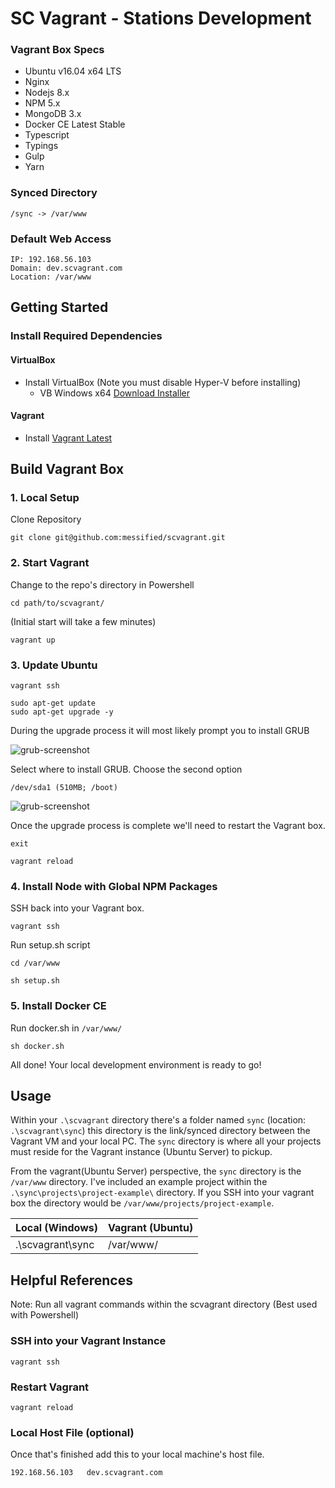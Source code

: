 SC Vagrant - Stations Development
=================================

### Vagrant Box Specs
* Ubuntu v16.04 x64 LTS
* Nginx
* Nodejs 8.x
* NPM 5.x
* MongoDB 3.x
* Docker CE Latest Stable
* Typescript
* Typings
* Gulp
* Yarn

### Synced Directory

```
/sync -> /var/www
```

### Default Web Access
```
IP: 192.168.56.103
Domain: dev.scvagrant.com
Location: /var/www
```

## Getting Started

### Install Required Dependencies

#### VirtualBox
* Install VirtualBox (Note you must disable Hyper-V before installing)
  * VB Windows x64 [Download Installer](http://download.virtualbox.org/virtualbox/5.1.26/VirtualBox-5.1.26-117224-Win.exe)

#### Vagrant
* Install [Vagrant Latest](https://www.vagrantup.com/downloads.html)

## Build Vagrant Box

### 1. Local Setup
Clone Repository
```
git clone git@github.com:messified/scvagrant.git
```

### 2. Start Vagrant

Change to the repo's directory in Powershell
```
cd path/to/scvagrant/
```

(Initial start will take a few minutes)
```
vagrant up
```

### 3. Update Ubuntu

```
vagrant ssh

sudo apt-get update
sudo apt-get upgrade -y
```

During the upgrade process it will most likely prompt you to install GRUB

![grub-screenshot](https://s3.amazonaws.com/scasinos-dev/Grub-screen.PNG)

Select where to install GRUB. Choose the second option
```
/dev/sda1 (510MB; /boot)
```
![grub-screenshot](https://s3.amazonaws.com/scasinos-dev/Grub-selection.PNG)

Once the upgrade process is complete we'll need to restart the Vagrant box.
```
exit

vagrant reload
```

### 4. Install Node with Global NPM Packages

SSH back into your Vagrant box.
```
vagrant ssh
```
Run setup.sh script
```
cd /var/www

sh setup.sh
```

### 5. Install Docker CE
Run docker.sh in `/var/www/`
```
sh docker.sh
```

All done! Your local development environment is ready to go!

## Usage

Within your `.\scvagrant` directory there's a folder named `sync` (location: `.\scvagrant\sync`) this directory is the link/synced directory between the Vagrant VM and your local PC. The `sync` directory is where all your projects must reside for the Vagrant instance (Ubuntu Server) to pickup.

From the vagrant(Ubuntu Server) perspective, the `sync` directory is the `/var/www` directory. I've included an example project within the `.\sync\projects\project-example\` directory. If you SSH into your vagrant box the directory would be `/var/www/projects/project-example`.

| Local (Windows)  | Vagrant (Ubuntu) |
|------------------|------------------|
| .\scvagrant\sync | /var/www/        |

## Helpful References

Note: Run all vagrant commands within the scvagrant directory (Best used with Powershell)

### SSH into your Vagrant Instance
```
vagrant ssh
```

### Restart Vagrant
```
vagrant reload
```

### Local Host File (optional)
Once that's finished add this to your local machine's host file.
```
192.168.56.103   dev.scvagrant.com
```

